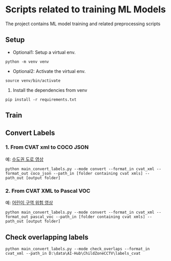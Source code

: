 # Scripts related to training ML Models

The project contains ML model training and related preprocessing scripts

## Setup
- Optional1: Setup a virtual env.
```commandline
python -m venv venv
```
- Optional2: Activate the virtual env.
```commandline
source venv/bin/activate
```

1. Install the dependencies from venv

```commandline
pip install -r requirements.txt
```

## Train


## Convert Labels


### 1. From CVAT xml to COCO JSON
예: [수도권 도로 영상](https://aihub.or.kr/aihubdata/data/view.do?currMenu=115&topMenu=100&aihubDataSe=realm&dataSetSn=61)

```commandline
python main_convert_labels.py --mode convert --format_in cvat_xml --format_out coco_json --path_in [folder containing cvat xmls] --path_out [output folder]
```


### 2. From CVAT XML to Pascal VOC
예: [어린이 구역 위험 영상](https://www.aihub.or.kr/aihubdata/data/view.do?currMenu=115&topMenu=100&aihubDataSe=realm&dataSetSn=169)

```commandline
python main_convert_labels.py --mode convert --format_in cvat_xml --format_out pascal_voc --path_in [folder containing cvat xmls] --path_out [output folder]
```

## Check overlapping labels


```commandline
python main_convert_labels.py --mode check_overlaps --format_in cvat_xml --path_in D:\data\AI-Hub\ChildZoneCCTV\labels_cvat
```